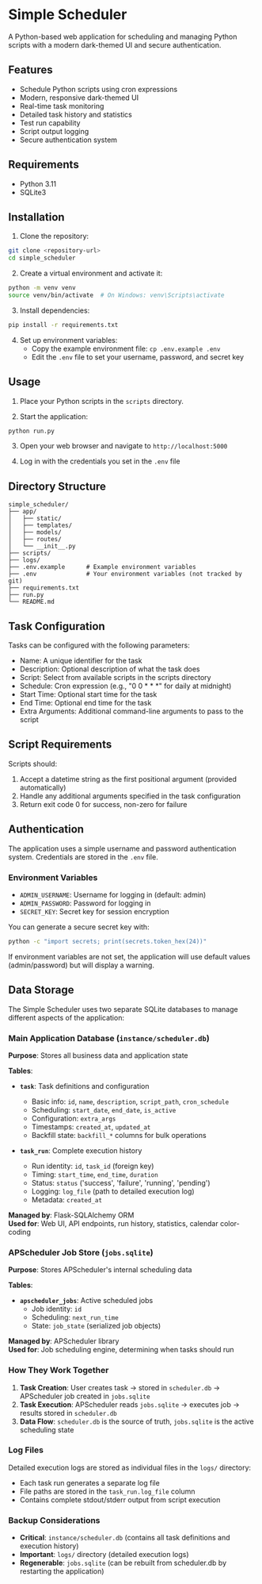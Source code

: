 # Simple Scheduler

A Python-based web application for scheduling and managing Python scripts with a modern dark-themed UI and secure authentication.

## Features

- Schedule Python scripts using cron expressions
- Modern, responsive dark-themed UI
- Real-time task monitoring
- Detailed task history and statistics
- Test run capability
- Script output logging
- Secure authentication system

## Requirements

- Python 3.11
- SQLite3

## Installation

1. Clone the repository:
```bash
git clone <repository-url>
cd simple_scheduler
```

2. Create a virtual environment and activate it:
```bash
python -m venv venv
source venv/bin/activate  # On Windows: venv\Scripts\activate
```

3. Install dependencies:
```bash
pip install -r requirements.txt
```

4. Set up environment variables:
   - Copy the example environment file: `cp .env.example .env`
   - Edit the `.env` file to set your username, password, and secret key

## Usage

1. Place your Python scripts in the `scripts` directory.

2. Start the application:
```bash
python run.py
```

3. Open your web browser and navigate to `http://localhost:5000`

4. Log in with the credentials you set in the `.env` file

## Directory Structure

```
simple_scheduler/
├── app/
│   ├── static/
│   ├── templates/
│   ├── models/
│   ├── routes/
│   └── __init__.py
├── scripts/
├── logs/
├── .env.example      # Example environment variables
├── .env              # Your environment variables (not tracked by git)
├── requirements.txt
├── run.py
└── README.md
```

## Task Configuration

Tasks can be configured with the following parameters:

- Name: A unique identifier for the task
- Description: Optional description of what the task does
- Script: Select from available scripts in the scripts directory
- Schedule: Cron expression (e.g., "0 0 * * *" for daily at midnight)
- Start Time: Optional start time for the task
- End Time: Optional end time for the task
- Extra Arguments: Additional command-line arguments to pass to the script

## Script Requirements

Scripts should:
1. Accept a datetime string as the first positional argument (provided automatically)
2. Handle any additional arguments specified in the task configuration
3. Return exit code 0 for success, non-zero for failure

## Authentication

The application uses a simple username and password authentication system. Credentials are stored in the `.env` file.

### Environment Variables

- `ADMIN_USERNAME`: Username for logging in (default: admin)
- `ADMIN_PASSWORD`: Password for logging in
- `SECRET_KEY`: Secret key for session encryption

You can generate a secure secret key with:
```bash
python -c "import secrets; print(secrets.token_hex(24))"
```

If environment variables are not set, the application will use default values (admin/password) but will display a warning.

## Data Storage

The Simple Scheduler uses two separate SQLite databases to manage different aspects of the application:

### Main Application Database (`instance/scheduler.db`)

**Purpose**: Stores all business data and application state

**Tables**:
- **`task`**: Task definitions and configuration
  - Basic info: `id`, `name`, `description`, `script_path`, `cron_schedule`
  - Scheduling: `start_date`, `end_date`, `is_active`
  - Configuration: `extra_args`
  - Timestamps: `created_at`, `updated_at`
  - Backfill state: `backfill_*` columns for bulk operations

- **`task_run`**: Complete execution history
  - Run identity: `id`, `task_id` (foreign key)
  - Timing: `start_time`, `end_time`, `duration`
  - Status: `status` ('success', 'failure', 'running', 'pending')
  - Logging: `log_file` (path to detailed execution log)
  - Metadata: `created_at`

**Managed by**: Flask-SQLAlchemy ORM  
**Used for**: Web UI, API endpoints, run history, statistics, calendar color-coding

### APScheduler Job Store (`jobs.sqlite`)

**Purpose**: Stores APScheduler's internal scheduling data

**Tables**:
- **`apscheduler_jobs`**: Active scheduled jobs
  - Job identity: `id`
  - Scheduling: `next_run_time`
  - State: `job_state` (serialized job objects)

**Managed by**: APScheduler library  
**Used for**: Job scheduling engine, determining when tasks should run

### How They Work Together

1. **Task Creation**: User creates task → stored in `scheduler.db` → APScheduler job created in `jobs.sqlite`
2. **Task Execution**: APScheduler reads `jobs.sqlite` → executes job → results stored in `scheduler.db`
3. **Data Flow**: `scheduler.db` is the source of truth, `jobs.sqlite` is the active scheduling state

### Log Files

Detailed execution logs are stored as individual files in the `logs/` directory:
- Each task run generates a separate log file
- File paths are stored in the `task_run.log_file` column
- Contains complete stdout/stderr output from script execution

### Backup Considerations

- **Critical**: `instance/scheduler.db` (contains all task definitions and execution history)
- **Important**: `logs/` directory (detailed execution logs)
- **Regenerable**: `jobs.sqlite` (can be rebuilt from scheduler.db by restarting the application)
